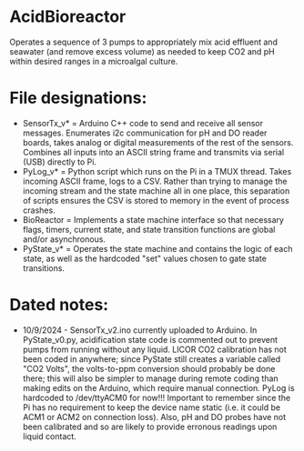 # AcidBioreactor

Operates a sequence of 3 pumps to appropriately mix acid effluent and seawater (and remove excess volume) as needed to keep CO2 and pH within desired ranges in a microalgal culture.

# File designations:
+ SensorTx_v* = Arduino C++ code to send and receive all sensor messages. Enumerates i2c communication for pH and DO reader boards, takes analog or digital measurements of the rest of the sensors. Combines all inputs into an ASCII string frame and transmits via serial (USB) directly to Pi.
+ PyLog_v* = Python script which runs on the Pi in a TMUX thread. Takes incoming ASCII frame, logs to a CSV. Rather than trying to manage the incoming stream and the state machine all in one place, this separation of scripts ensures the CSV is stored to memory in the event of process crashes.
+ BioReactor = Implements a state machine interface so that necessary flags, timers, current state, and state transition functions are global and/or asynchronous.
+ PyState_v* = Operates the state machine and contains the logic of each state, as well as the hardcoded "set" values chosen to gate state transitions.

# Dated notes:
- 10/9/2024 - SensorTx_v2.ino currently uploaded to Arduino. In PyState_v0.py, acidification state code is commented out to prevent pumps from running without any liquid. LICOR CO2 calibration has not been coded in anywhere; since PyState still creates a variable called "CO2 Volts", the volts-to-ppm conversion should probably be done there; this will also be simpler to manage during remote coding than making edits on the Arduino, which require manual connection. PyLog is hardcoded to /dev/ttyACM0 for now!!! Important to remember since the Pi has no requirement to keep the device name static (i.e. it could be ACM1 or ACM2 on connection loss). Also, pH and DO probes have not been calibrated and so are likely to provide erronous readings upon liquid contact.